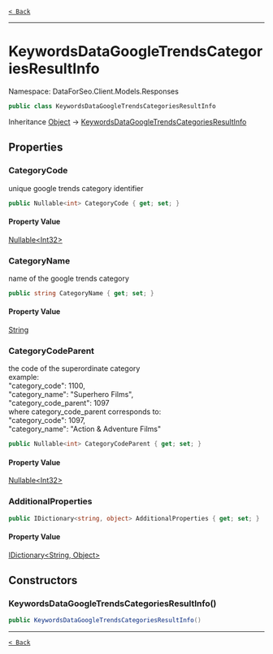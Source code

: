 [`< Back`](./)

---

# KeywordsDataGoogleTrendsCategoriesResultInfo

Namespace: DataForSeo.Client.Models.Responses

```csharp
public class KeywordsDataGoogleTrendsCategoriesResultInfo
```

Inheritance [Object](https://docs.microsoft.com/en-us/dotnet/api/system.object) → [KeywordsDataGoogleTrendsCategoriesResultInfo](./dataforseo.client.models.responses.keywordsdatagoogletrendscategoriesresultinfo)

## Properties

### **CategoryCode**

unique google trends category identifier

```csharp
public Nullable<int> CategoryCode { get; set; }
```

#### Property Value

[Nullable&lt;Int32&gt;](https://docs.microsoft.com/en-us/dotnet/api/system.nullable-1)<br>

### **CategoryName**

name of the google trends category

```csharp
public string CategoryName { get; set; }
```

#### Property Value

[String](https://docs.microsoft.com/en-us/dotnet/api/system.string)<br>

### **CategoryCodeParent**

the code of the superordinate category
 <br>example:
 <br>"category_code": 1100,
 <br>"category_name": "Superhero Films",
 <br>"category_code_parent": 1097
 <br>where category_code_parent corresponds to:
 <br>"category_code": 1097,
 <br>"category_name": "Action &amp; Adventure Films"

```csharp
public Nullable<int> CategoryCodeParent { get; set; }
```

#### Property Value

[Nullable&lt;Int32&gt;](https://docs.microsoft.com/en-us/dotnet/api/system.nullable-1)<br>

### **AdditionalProperties**

```csharp
public IDictionary<string, object> AdditionalProperties { get; set; }
```

#### Property Value

[IDictionary&lt;String, Object&gt;](https://docs.microsoft.com/en-us/dotnet/api/system.collections.generic.idictionary-2)<br>

## Constructors

### **KeywordsDataGoogleTrendsCategoriesResultInfo()**

```csharp
public KeywordsDataGoogleTrendsCategoriesResultInfo()
```

---

[`< Back`](./)
